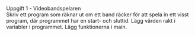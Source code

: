 Uppgift 1 - Videobandspelaren  
Skriv ett program som räknar ut om ett band räcker för att spela in ett visst program, där programmet har en start- och sluttid. Lägg värden rakt i variabler i programmet. Lägg funktionerna i main. 
